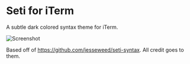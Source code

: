 Seti for iTerm
==========

A subtle dark colored syntax theme for iTerm.

![Screenshot](http://cl.ly/image/3V1o343k3F3b/Screen%20Shot%202014-09-16%20at%201.21.25%20PM.png)

Based off of https://github.com/jesseweed/seti-syntax. All credit goes to them.

